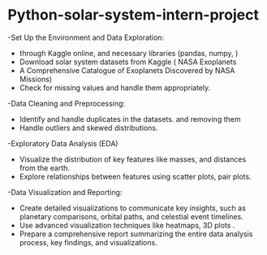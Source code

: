 # Python-solar-system-intern-project

-Set Up the Environment and Data Exploration:

* ﻿﻿through Kaggle online, and necessary libraries (pandas, numpy, )
* ﻿﻿Download solar system datasets from Kaggle ( NASA Exoplanets
* A Comprehensive Catalogue of Exoplanets Discovered by NASA Missions)
* ﻿﻿Check for missing values and handle them appropriately.
  
-Data Cleaning and Preprocessing:
* ﻿﻿Identify and handle duplicates in the datasets. and removing them
* ﻿﻿Handle outliers and skewed distributions.
  
-Exploratory Data Analysis (EDA) 
* ﻿﻿Visualize the distribution of key features like masses, and distances from the earth.
* ﻿﻿Explore relationships between features using scatter plots, pair plots.
  
-Data Visualization and Reporting:
* ﻿﻿Create detailed visualizations to communicate key insights, such as planetary comparisons, orbital paths, and celestial event timelines.
* ﻿﻿Use advanced visualization techniques like heatmaps, 3D plots .
* ﻿﻿Prepare a comprehensive report summarizing the entire data analysis process, key findings, and visualizations.
